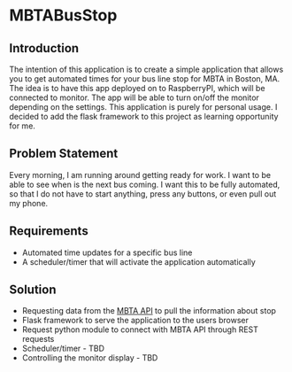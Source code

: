 # MBTABusStop

## Introduction
 The intention of this application is to create a simple application that allows you to get automated times for your bus line stop for MBTA in Boston, MA. The idea is to have this app deployed on to RaspberryPI, which will be connected to monitor.  The app will be able to turn on/off the monitor depending on the settings. This application is purely for personal usage. I decided to add the flask framework to this project as learning opportunity for me. 
 
## Problem Statement
Every morning, I am running around getting ready for work. I want to be able to see when is the next bus coming. I want this to be fully automated, so that I do not have to start anything, press any buttons, or even pull out my phone.

## Requirements
* Automated time updates for a specific bus line
* A scheduler/timer that will activate the application automatically

## Solution
* Requesting data from the [MBTA API](https://www.mbta.com/developers/v3-api) to pull the information about stop
* Flask framework to serve the application to the users browser 
* Request python module to connect with MBTA API through REST requests
* Scheduler/timer - TBD
* Controlling the monitor display - TBD

